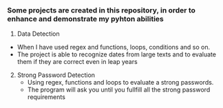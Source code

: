 ### Some projects are created in this repository, in order to enhance and demonstrate my pyhton abilities
1. Data Detection
  -  When I have used regex and functions, loops, conditions and so on.
  -  The project is able to recognize dates from large texts and to evaluate them if they are correct even in leap years
2. Strong Password Detection
    - Using regex, functions and loops to evaluate a strong passwords.
    - The program will ask you until you fullfill all the strong password requirements
